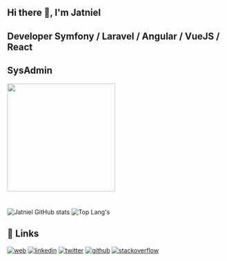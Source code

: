 ## Hi there 👋, I'm Jatniel 
## Developer Symfony / Laravel / Angular / VueJS / React
## SysAdmin 

<div id="header" align="left">
  <img src="https://media.giphy.com/media/jdPMeyv9rn0hZHh8n9/giphy.gif" width="250"/>
</div>

#
<!--
<a href="https://twitter.com/jatniel" target="_blank"><img align="center" src="https://cdn.iconscout.com/icon/free/png-256/twitter-33-72545.png" alt="Jatniel Twitter" height="30" width="30" /></a>
<a href="https://fr.linkedin.com/in/jatniel" target="_blank"><img align="center" src="https://cdn.iconscout.com/icon/free/png-256/linkedin-29-72537.png" alt="Jatniel Linkedin" height="30" width="30" /></a>
<a href="https://stackoverflow.com/users/9446515/jatniel" target="_blank"><img align="center" src="https://cdn.iconscout.com/icon/free/png-256/stackoverflow-2-432547.png" alt="Jatniel Stackoverflow" height="30" width="30"></a>
<a href="https://dev.to/jatnielguzman"  target="_blank"><img align="center" src="https://d2fltix0v2e0sb.cloudfront.net/dev-badge.svg" alt="Jatniel Guzmán's DEV Profile" height="30" width="30"></a> -->

![Jatniel GitHub stats](https://github-readme-stats.vercel.app/api?username=jatniel&count_private=true&show_icons=true&theme=radical)
![Top Lang's](https://github-readme-stats.vercel.app/api/top-langs/?username=jatniel&layout=compact&theme=radical)

<!--
Here are some ideas to get you started:

- 🔭 I’m currently working on ...
- 🌱 I’m currently learning ...
- 👯 I’m looking to collaborate on ...
- 🤔 I’m looking for help with ...
- 💬 Ask me about ...
- 📫 How to reach me: ...
- 😄 Pronouns: ...
- ⚡ Fun fact: ...
  -->
 

## 🔗 Links
[![web](https://img.shields.io/badge/my_web-000?style=for-the-badge&logo=ko-fi&logoColor=white)](https://jatnielguzman.com/)
[![linkedin](https://img.shields.io/badge/linkedin-0A66C2?style=for-the-badge&logo=linkedin&logoColor=white)](https://fr.linkedin.com/in/jatniel)
[![twitter](https://img.shields.io/badge/twitter-1DA1F2?style=for-the-badge&logo=twitter&logoColor=white)](https://twitter.com/jatnieldev)
[![github](https://img.shields.io/badge/github-007096?style=for-the-badge&logo=github&logoColor=white)](https://www.github.com/jatniel)
[![stackoverflow](https://img.shields.io/badge/stackoverflow-0A66C2?style=for-the-badge&logo=stackoverflow&logoColor=white)](https://stackoverflow.com/users/9446515/jatniel)
